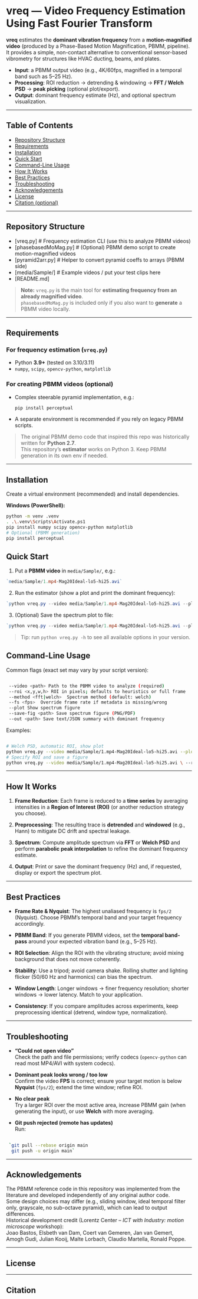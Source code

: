 
# vreq — Video Frequency Estimation Using Fast Fourier Transform

**vreq** estimates the **dominant vibration frequency** from a **motion-magnified video** (produced by a Phase-Based Motion Magnification, PBMM, pipeline).  
It provides a simple, non-contact alternative to conventional sensor-based vibrometry for structures like HVAC ducting, beams, and plates.

- **Input**: a PBMM output video (e.g., 4K/60fps, magnified in a temporal band such as 5–25 Hz).  
- **Processing**: ROI reduction → detrending & windowing → **FFT / Welch PSD** → **peak picking** (optional plot/export).  
- **Output**: dominant frequency estimate (Hz), and optional spectrum visualization.

---

## Table of Contents
- [Repository Structure](#repository-structure)
- [Requirements](#requirements)
- [Installation](#installation)
- [Quick Start](#quick-start)
- [Command-Line Usage](#command-line-usage)
- [How It Works](#how-it-works)
- [Best Practices](#best-practices)
- [Troubleshooting](#troubleshooting)
- [Acknowledgements](#acknowledgements)
- [License](#license)
- [Citation (optional)](#citation)

---

## Repository Structure

- [vreq.py] # Frequency estimation CLI (use this to analyze PBMM videos)     
- [phasebasedMoMag.py] # (Optional) PBMM demo script to create    motion-magnified videos   
- [pyramid2arr.py] # Helper to convert pyramid    coeffs to arrays (PBMM side)   
- [media/Sample/] # Example videos / put your test clips here
- [README.md]

> **Note:** `vreq.py` is the main tool for **estimating frequency from an already magnified video**.  
> `phasebasedMoMag.py` is included only if you also want to **generate** a PBMM video locally.

---

## Requirements

### For frequency estimation (`vreq.py`)
- Python **3.9+** (tested on 3.10/3.11)
- `numpy`, `scipy`, `opencv-python`, `matplotlib`

### For creating PBMM videos (optional)
- Complex steerable pyramid implementation, e.g.:
  ```bash
  pip install perceptual
-   A separate environment is recommended if you rely on legacy PBMM scripts.
    

> The original PBMM demo code that inspired this repo was historically written for **Python 2.7**.  
> This repository’s **estimator** works on Python 3. Keep PBMM generation in its own env if needed.

----------

## Installation

Create a virtual environment (recommended) and install dependencies.

**Windows (PowerShell):**
```bash
python -m venv .venv
. .\.venv\Scripts\Activate.ps1
pip install numpy scipy opencv-python matplotlib
# Optional (PBMM generation)
pip install perceptual
```
## Quick Start

1.  Put a **PBMM video** in `media/Sample/`, e.g.:
    

```powershell
`media/Sample/1.mp4-Mag20Ideal-lo5-hi25.avi` 
```
2.  Run the estimator (show a plot and print the dominant frequency):
    
```powershell
`python vreq.py --video media/Sample/1.mp4-Mag20Ideal-lo5-hi25.avi --plot` 
```
3.  (Optional) Save the spectrum plot to file:
```powershell
`python vreq.py --video media/Sample/1.mp4-Mag20Ideal-lo5-hi25.avi --plot --save-fig spectrum.png` 
```
> Tip: run `python vreq.py -h` to see all available options in your version.
## Command-Line Usage

Common flags (exact set may vary by your script version):

```bash

 --video <path> Path to the PBMM video to analyze (required)
 --roi <x,y,w,h> ROI in pixels; defaults to heuristics or full frame  
 --method <fft|welch>  Spectrum method (default: welch)  
 --fs <fps>  Override frame rate if metadata is missing/wrong 
 --plot Show spectrum figure  
 --save-fig <path> Save spectrum figure (PNG/PDF)  
 --out <path> Save text/JSON summary with dominant frequency 
```
Examples:

```bash

# Welch PSD, automatic ROI, show plot 
python vreq.py --video media/Sample/1.mp4-Mag20Ideal-lo5-hi25.avi --plot 
# Specify ROI and save a figure 
python vreq.py --video media/Sample/1.mp4-Mag20Ideal-lo5-hi25.avi \ --roi 320,180,640,360 --plot --save-fig result.png 
```
----------

## How It Works

1.  **Frame Reduction**: Each frame is reduced to a **time series** by averaging intensities in a **Region of Interest (ROI)** (or another reduction strategy you choose).
    
2.  **Preprocessing**: The resulting trace is **detrended** and **windowed** (e.g., Hann) to mitigate DC drift and spectral leakage.
    
3.  **Spectrum**: Compute amplitude spectrum via **FFT** or **Welch PSD** and perform **parabolic peak interpolation** to refine the dominant frequency estimate.
    
4.  **Output**: Print or save the dominant frequency (Hz) and, if requested, display or export the spectrum plot.
    

----------

## Best Practices

-   **Frame Rate & Nyquist**: The highest unaliased frequency is `fps/2` (Nyquist). Choose PBMM’s temporal band and your target frequency accordingly.
    
-   **PBMM Band**: If you generate PBMM videos, set the **temporal band-pass** around your expected vibration band (e.g., 5–25 Hz).
    
-   **ROI Selection**: Align the ROI with the vibrating structure; avoid mixing background that does not move coherently.
    
-   **Stability**: Use a tripod; avoid camera shake. Rolling shutter and lighting flicker (50/60 Hz and harmonics) can bias the spectrum.
    
-   **Window Length**: Longer windows → finer frequency resolution; shorter windows → lower latency. Match to your application.
    
-   **Consistency**: If you compare amplitudes across experiments, keep preprocessing identical (detrend, window type, normalization).
    

----------

## Troubleshooting

-   **“Could not open video”**  
    Check the path and file permissions; verify codecs (`opencv-python` can read most MP4/AVI with system codecs).
    
-   **Dominant peak looks wrong / too low**  
    Confirm the video **FPS** is correct; ensure your target motion is below **Nyquist** (`fps/2`); extend the time window; refine ROI.
    
-   **No clear peak**  
    Try a larger ROI over the most active area, increase PBMM gain (when generating the input), or use **Welch** with more averaging.
    
-   **Git push rejected (remote has updates)**  
    Run:
    
   ``` bash
    
    `git pull --rebase origin main
     git push -u origin main` 
   ```

----------

## Acknowledgements

The PBMM reference code in this repository was implemented from the literature and developed independently of any original author code.  
Some design choices may differ (e.g., sliding window, ideal temporal filter only, grayscale, no sub-octave pyramid), which can lead to output differences.  
Historical development credit (Lorentz Center – _ICT with Industry: motion microscope_ workshop):  
Joao Bastos, Elsbeth van Dam, Coert van Gemeren, Jan van Gemert, Amogh Gudi, Julian Kooij, Malte Lorbach, Claudio Martella, Ronald Poppe.

---
## License
---
## Citation



